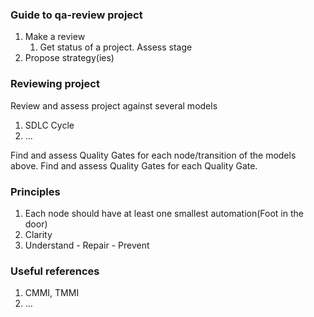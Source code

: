 

### Guide to qa-review project

1. Make a review
    1. Get status of a project. Assess stage
2. Propose strategy(ies)


### Reviewing project

Review and assess project against several models

1. SDLC Cycle 
2. ...

Find and assess Quality Gates for each node/transition of the models above.
Find and assess Quality Gates for each Quality Gate.

### Principles

1. Each node should have at least one smallest automation(Foot in the door)
2. Clarity 
3. Understand - Repair - Prevent

### Useful references

1. CMMI, TMMI 
2. ...